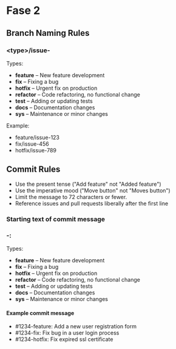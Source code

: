 # Fase 2

## Branch Naming Rules

### \<type>/issue-<issue-ID>

Types:
- **feature** – New feature development
- **fix** – Fixing a bug
- **hotfix** – Urgent fix on production
- **refactor** – Code refactoring, no functional change
- **test** – Adding or updating tests
- **docs** – Documentation changes
- **sys** – Maintenance or minor changes

Example:
- feature/issue-123
- fix/issue-456
- hotfix/issue-789


## Commit Rules

- Use the present tense ("Add feature" not "Added feature")
- Use the imperative mood ("Move button" not "Moves button")
- Limit the message to 72 characters or fewer.
- Reference issues and pull requests liberally after the first line

### Starting text of commit message
### <issue-ID>-<type>: <short description>

Types:
- **feature** – New feature development
- **fix** – Fixing a bug
- **hotfix** – Urgent fix on production
- **refactor** – Code refactoring, no functional change
- **test** – Adding or updating tests
- **docs** – Documentation changes
- **sys** – Maintenance or minor changes


#### Example commit message
- #1234-feature: Add a new user registration form
- #1234-fix: Fix bug in a user login process
- #1234-hotfix: Fix expired ssl certificate
